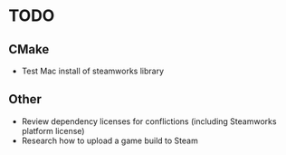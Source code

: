 # TODO
## CMake
 - Test Mac install of steamworks library
 
## Other
 - Review dependency licenses for conflictions (including Steamworks platform license)
 - Research how to upload a game build to Steam
